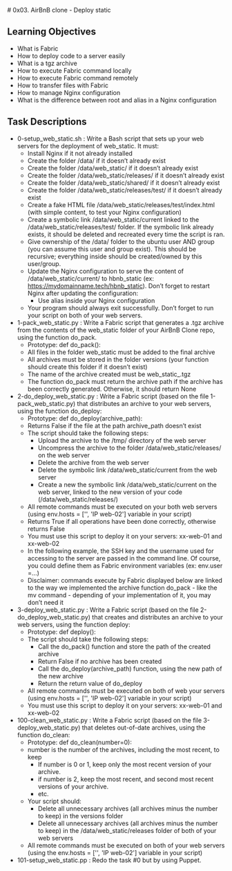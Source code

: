# 0x03. AirBnB clone - Deploy static

## Learning Objectives

- What is Fabric
- How to deploy code to a server easily
- What is a tgz archive
- How to execute Fabric command locally
- How to execute Fabric command remotely
- How to transfer files with Fabric
- How to manage Nginx configuration
- What is the difference between root and alias in a Nginx configuration

## Task Descriptions
- 0-setup_web_static.sh : Write a Bash script that sets up your web servers for the deployment of web_static. It must:
    - Install Nginx if it not already installed
    - Create the folder /data/ if it doesn’t already exist
    - Create the folder /data/web_static/ if it doesn’t already exist
    - Create the folder /data/web_static/releases/ if it doesn’t already exist
    - Create the folder /data/web_static/shared/ if it doesn’t already exist
    - Create the folder /data/web_static/releases/test/ if it doesn’t already exist
    - Create a fake HTML file /data/web_static/releases/test/index.html (with simple content, to test your Nginx configuration)
    - Create a symbolic link /data/web_static/current linked to the /data/web_static/releases/test/ folder. If the symbolic link already exists, it should be deleted and recreated every time the script is ran.
    - Give ownership of the /data/ folder to the ubuntu user AND group (you can assume this user and group exist). This should be recursive; everything inside should be created/owned by this user/group.
    - Update the Nginx configuration to serve the content of /data/web_static/current/ to hbnb_static (ex: https://mydomainname.tech/hbnb_static). Don’t forget to restart Nginx after updating the configuration:
        - Use alias inside your Nginx configuration
    - Your program should always exit successfully. Don’t forget to run your script on both of your web servers.
- 1-pack_web_static.py : Write a Fabric script that generates a .tgz archive from the contents of the web_static folder of your AirBnB Clone repo, using the function do_pack.
    - Prototype: def do_pack():
    - All files in the folder web_static must be added to the final archive
    - All archives must be stored in the folder versions (your function should create this folder if it doesn’t exist)
    - The name of the archive created must be web_static_<year><month><day><hour><minute><second>.tgz
    - The function do_pack must return the archive path if the archive has been correctly generated. Otherwise, it should return None
- 2-do_deploy_web_static.py : Write a Fabric script (based on the file 1-pack_web_static.py) that distributes an archive to your web servers, using the function do_deploy:
    - Prototype: def do_deploy(archive_path):
    - Returns False if the file at the path archive_path doesn’t exist
    - The script should take the following steps:
        - Upload the archive to the /tmp/ directory of the web server
        - Uncompress the archive to the folder /data/web_static/releases/<archive filename without extension> on the web server
        - Delete the archive from the web server
        - Delete the symbolic link /data/web_static/current from the web server
        - Create a new the symbolic link /data/web_static/current on the web server, linked to the new version of your code (/data/web_static/releases/<archive filename without extension>)
    - All remote commands must be executed on your both web servers (using env.hosts = ['<IP web-01>', 'IP web-02'] variable in your script)
    - Returns True if all operations have been done correctly, otherwise returns False
    - You must use this script to deploy it on your servers: xx-web-01 and xx-web-02
    - In the following example, the SSH key and the username used for accessing to the server are passed in the command line. Of course, you could define them as Fabric environment variables (ex: env.user =...)
    - Disclaimer: commands execute by Fabric displayed below are linked to the way we implemented the archive function do_pack - like the mv command - depending of your implementation of it, you may don’t need it
- 3-deploy_web_static.py : Write a Fabric script (based on the file 2-do_deploy_web_static.py) that creates and distributes an archive to your web servers, using the function deploy:
    - Prototype: def deploy():
    - The script should take the following steps:
        - Call the do_pack() function and store the path of the created archive
        - Return False if no archive has been created
        - Call the do_deploy(archive_path) function, using the new path of the new archive
        - Return the return value of do_deploy
    - All remote commands must be executed on both of web your servers (using env.hosts = ['<IP web-01>', 'IP web-02'] variable in your script)
    - You must use this script to deploy it on your servers: xx-web-01 and xx-web-02
- 100-clean_web_static.py : Write a Fabric script (based on the file 3-deploy_web_static.py) that deletes out-of-date archives, using the function do_clean:
    - Prototype: def do_clean(number=0):
    - number is the number of the archives, including the most recent, to keep
        - If number is 0 or 1, keep only the most recent version of your archive.
        - if number is 2, keep the most recent, and second most recent versions of your archive.
        - etc.
    - Your script should:
        - Delete all unnecessary archives (all archives minus the number to keep) in the versions folder
        - Delete all unnecessary archives (all archives minus the number to keep) in the /data/web_static/releases folder of both of your web servers
    -  All remote commands must be executed on both of your web servers (using the env.hosts = ['<IP web-01>', 'IP web-02'] variable in your script)
- 101-setup_web_static.pp : Redo the task #0 but by using Puppet.
